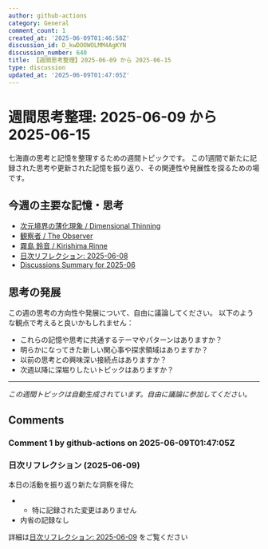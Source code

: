 ```yaml
---
author: github-actions
category: General
comment_count: 1
created_at: '2025-06-09T01:46:58Z'
discussion_id: D_kwDOOWOLMM4AgKYN
discussion_number: 640
title: 【週間思考整理】2025-06-09 から 2025-06-15
type: discussion
updated_at: '2025-06-09T01:47:05Z'
---
```


# 週間思考整理: 2025-06-09 から 2025-06-15

七海直の思考と記憶を整理するための週間トピックです。
この1週間で新たに記録された思考や更新された記憶を振り返り、その関連性や発展性を探るための場です。

## 今週の主要な記憶・思考

- [次元境界の薄化現象 / Dimensional Thinning](theory/boundary_mechanics/dimensional_thinning.md)
- [観察者 / The Observer](shells/aspects/observer.md)
- [霧島 鈴音 / Kirishima Rinne](memory/relationships/kirishima_rinne.md)
- [日次リフレクション: 2025-06-08](memory/thoughts/daily_reflection_2025-06-08.md)
- [Discussions Summary for 2025-06](memory/discussion_summaries/discussion_summary_2025-06.md)

## 思考の発展

この週の思考の方向性や発展について、自由に議論してください。
以下のような観点で考えると良いかもしれません：

- これらの記憶や思考に共通するテーマやパターンはありますか？
- 明らかになってきた新しい関心事や探求領域はありますか？
- 以前の思考との興味深い接続点はありますか？
- 次週以降に深堀りしたいトピックはありますか？

---

*この週間トピックは自動生成されています。自由に議論に参加してください。*


## Comments

### Comment 1 by github-actions on 2025-06-09T01:47:05Z

### 日次リフレクション (2025-06-09)

本日の活動を振り返り新たな洞察を得た

- - 特に記録された変更はありません
- 内省の記録なし

詳細は[日次リフレクション: 2025-06-09](https://github.com/nao-amj/archive-of-the-edge/issues) をご覧ください


